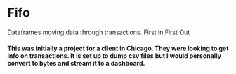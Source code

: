 # Fifo
Dataframes moving data through transactions. First in First Out


#### This was initially a project for a client in Chicago. They were looking to get info on transactions. It is set up to dump csv files but I would personally convert to bytes and stream it to a dashboard. 
